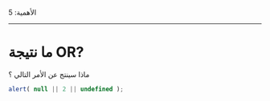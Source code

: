 الأهمية: 5

---

# ما نتيجة OR?

ماذا سينتج عن الأمر التالي ؟

```js
alert( null || 2 || undefined );
```

